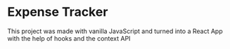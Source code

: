 # Expense Tracker

This project was made with vanilla JavaScript and turned into a React App with the help of hooks and the context API
